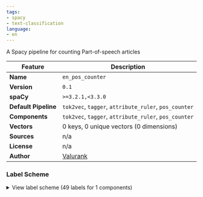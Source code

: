 ```yaml
---
tags:
- spacy
- text-classification
language:
- en
---
```

A Spacy pipeline for counting Part-of-speech articles

| Feature | Description |
| --- | --- |
| **Name** | `en_pos_counter` |
| **Version** | `0.1` |
| **spaCy** | `>=3.2.1,<3.3.0` |
| **Default Pipeline** | `tok2vec`, `tagger`, `attribute_ruler`, `pos_counter` |
| **Components** | `tok2vec`, `tagger`, `attribute_ruler`, `pos_counter` |
| **Vectors** | 0 keys, 0 unique vectors (0 dimensions) |
| **Sources** | n/a |
| **License** | n/a |
| **Author** | [Valurank](www.valurank.com) |

### Label Scheme

<details>

<summary>View label scheme (49 labels for 1 components)</summary>

| Component | Labels |
| --- | --- |
| **`tagger`** | `$`, `''`, `,`, `-LRB-`, `-RRB-`, `.`, `:`, `ADD`, `AFX`, `CC`, `CD`, `DT`, `EX`, `FW`, `HYPH`, `IN`, `JJ`, `JJR`, `JJS`, `LS`, `MD`, `NFP`, `NN`, `NNP`, `NNPS`, `NNS`, `PDT`, `POS`, `PRP`, `PRP$`, `RB`, `RBR`, `RBS`, `RP`, `SYM`, `TO`, `UH`, `VB`, `VBD`, `VBG`, `VBN`, `VBP`, `VBZ`, `WDT`, `WP`, `WP$`, `WRB`, `XX`, ```` |

</details>